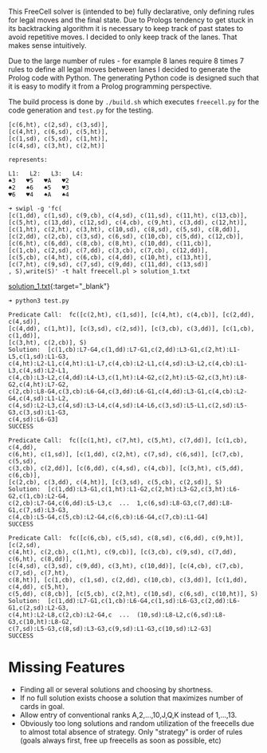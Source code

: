 This FreeCell solver is (intended to be) fully declarative, only defining rules
for legal moves and the final state. Due to Prologs tendency to get stuck in its
backtracking algorithm it is necessary to keep track of past states to avoid
repetitive moves. I decided to only keep track of the lanes. That makes sense
intuitively.

Due to the large number of rules - for example 8 lanes require 8 times 7 rules
to define all legal moves between lanes I decided to generate the Prolog code
with Python. The generating Python code is designed such that it is easy to
modify it from a Prolog programming perspective.

The build process is done by `./build.sh` which executes `freecell.py` for the
code generation and `test.py` for the testing.


```
[c(6,ht), c(2,sd), c(3,sd)],
[c(4,ht), c(6,sd), c(5,ht)],
[c(1,sd), c(5,sd), c(1,ht)],
[c(4,sd), c(3,ht), c(2,ht)]

represents:

L1:   L2:   L3:   L4:
♠️3   ♥️5   ♥️A   ♥️2
♠️2   ♠️6   ♠️5   ♥️3
♥️6   ♥️4   ♠️A   ♠️4
```
```
➜ swipl -g 'fc(
[c(1,dd), c(1,sd), c(9,cb), c(4,sd), c(11,sd), c(11,ht), c(13,cb)],
[c(5,ht), c(13,dd), c(12,sd), c(4,cb), c(9,ht), c(3,dd), c(12,ht)],
[c(1,ht), c(2,ht), c(3,ht), c(10,sd), c(8,sd), c(5,sd), c(8,dd)],
[c(2,dd), c(2,cb), c(3,sd), c(6,sd), c(10,cb), c(5,dd), c(12,cb)],
[c(6,ht), c(6,dd), c(8,cb), c(8,ht), c(10,dd), c(11,cb)],
[c(1,cb), c(2,sd), c(7,dd), c(3,cb), c(7,cb), c(12,dd)],
[c(5,cb), c(4,ht), c(6,cb), c(4,dd), c(10,ht), c(13,ht)],
[c(7,ht), c(9,sd), c(7,sd), c(9,dd), c(11,dd), c(13,sd)]
, S),write(S)' -t halt freecell.pl > solution_1.txt
```
[solution_1.txt](https://raw.githubusercontent.com/joyofdata/prolog-freecell-solver/full-game/solution_1.txt){:target="_blank"}

```
➜ python3 test.py

Predicate Call:  fc([c(2,ht), c(1,sd)], [c(4,ht), c(4,cb)], [c(2,dd), c(4,sd)], 
[c(4,dd), c(1,ht)], [c(3,sd), c(2,sd)], [c(3,cb), c(3,dd)], [c(1,cb), c(1,dd)], 
[c(3,ht), c(2,cb)], S)
Solution:  [c(1,cb):L7-G4,c(1,dd):L7-G1,c(2,dd):L3-G1,c(2,ht):L1-L5,c(1,sd):L1-G3,
c(4,ht):L2-L1,c(4,ht):L1-L7,c(4,cb):L2-L1,c(4,sd):L3-L2,c(4,cb):L1-L3,c(4,sd):L2-L1,
c(4,cb):L3-L2,c(4,dd):L4-L3,c(1,ht):L4-G2,c(2,ht):L5-G2,c(3,ht):L8-G2,c(4,ht):L7-G2,
c(2,cb):L8-G4,c(3,cb):L6-G4,c(3,dd):L6-G1,c(4,dd):L3-G1,c(4,cb):L2-G4,c(4,sd):L1-L2,
c(4,sd):L2-L3,c(4,sd):L3-L4,c(4,sd):L4-L6,c(3,sd):L5-L1,c(2,sd):L5-G3,c(3,sd):L1-G3,
c(4,sd):L6-G3]
SUCCESS

Predicate Call:  fc([c(1,ht), c(7,ht), c(5,ht), c(7,dd)], [c(1,cb), c(4,dd), 
c(6,ht), c(1,sd)], [c(1,dd), c(2,ht), c(7,sd), c(6,sd)], [c(7,cb), c(5,sd), 
c(3,cb), c(2,dd)], [c(6,dd), c(4,sd), c(4,cb)], [c(3,ht), c(5,dd), c(6,cb)], 
[c(2,cb), c(3,dd), c(4,ht)], [c(3,sd), c(5,cb), c(2,sd)], S)
Solution:  [c(1,dd):L3-G1,c(1,ht):L1-G2,c(2,ht):L3-G2,c(3,ht):L6-G2,c(1,cb):L2-G4,
c(2,cb):L7-G4,c(6,dd):L5-L3,c  ...  1,c(6,sd):L8-G3,c(7,dd):L8-G1,c(7,sd):L3-G3,
c(4,cb):L5-G4,c(5,cb):L2-G4,c(6,cb):L6-G4,c(7,cb):L1-G4]
SUCCESS

Predicate Call:  fc([c(6,cb), c(5,sd), c(8,sd), c(6,dd), c(9,ht)], [c(2,sd), 
c(4,ht), c(2,cb), c(1,ht), c(9,cb)], [c(3,cb), c(9,sd), c(7,dd), c(6,ht), c(8,dd)], 
[c(4,sd), c(3,sd), c(9,dd), c(3,ht), c(10,dd)], [c(4,cb), c(7,cb), c(7,sd), c(7,ht), 
c(8,ht)], [c(1,cb), c(1,sd), c(2,dd), c(10,cb), c(3,dd)], [c(1,dd), c(4,dd), c(5,ht), 
c(5,dd), c(8,cb)], [c(5,cb), c(2,ht), c(10,sd), c(6,sd), c(10,ht)], S)
Solution:  [c(1,dd):L7-G1,c(1,cb):L6-G4,c(1,sd):L6-G3,c(2,dd):L6-G1,c(2,sd):L2-G3,
c(4,ht):L2-L8,c(2,cb):L2-G4,c  ...  (10,sd):L8-L2,c(6,sd):L8-G3,c(10,ht):L8-G2,
c(7,sd):L5-G3,c(8,sd):L3-G3,c(9,sd):L1-G3,c(10,sd):L2-G3]
SUCCESS
```

# Missing Features

- Finding all or several solutions and choosing by shortness.
- If no full solution exists choose a solution that maximizes number of cards in goal.
- Allow entry of conventional ranks A,2,...,10,J,Q,K instead of 1,...,13.
- Obviously too long solutions and random utilization of the freecells due to almost total absence of strategy.
  Only "strategy" is order of rules (goals always first, free up freecells as soon as possible, etc)